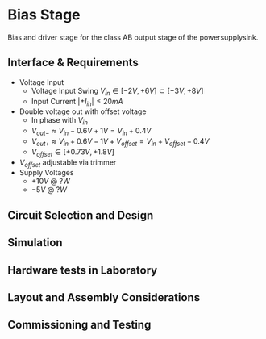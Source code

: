 Bias Stage
==========

Bias and driver stage for the class AB output stage of the powersupplysink.

Interface & Requirements
------------------------

- Voltage Input
    - Voltage Input Swing $V_{in} \in [-2V, +6V] \subset [-3V, +8V]$
    - Input Current $| \pm I_{in} | \leq 20mA$
- Double voltage out with offset voltage
    - In phase with $V_{in}$
    - $V_{out-} \approx V_{in} - 0.6V + 1V = V_{in} + 0.4V$
    - $V_{out+} \approx V_{in} + 0.6V - 1V + V_{offset} = V_{in} + V_{offset} - 0.4V$
    - $V_{offset} \in [+0.73V, +1.8V]$
- $V_{offset}$ adjustable via trimmer
- Supply Voltages
    - $+10V$ @ $?W$
    - $-5V$ @ $?W$

Circuit Selection and Design
----------------------------

Simulation
----------

Hardware tests in Laboratory
----------------------------

Layout and Assembly Considerations
----------------------------------

Commissioning and Testing
-------------------------

